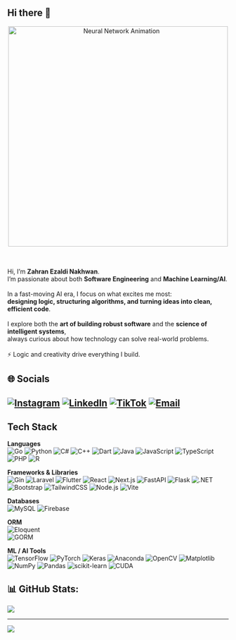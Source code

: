 ## Hi there 👋
<div align="center">
  <img src="neuralnetwork_cropped.gif" alt="Neural Network Animation" width="500"/>
</div>



<br><br>Hi, I’m **Zahran Ezaldi Nakhwan**.  <br>I’m passionate about both **Software Engineering** and **Machine Learning/AI**.  <br><br>In a fast-moving AI era, I focus on what excites me most:  <br>**designing logic, structuring algorithms, and turning ideas into clean, efficient code**.  <br><br>I explore both the **art of building robust software** and the **science of intelligent systems**,  <br>always curious about how technology can solve real-world problems.  <br><br>⚡ Logic and creativity drive everything I build.<br>

 ## 🌐 Socials 
[![Instagram](https://img.shields.io/badge/Instagram-%23E4405F.svg?logo=Instagram&logoColor=white)](https://instagram.com/zahranezldi__) 
[![LinkedIn](https://img.shields.io/badge/LinkedIn-%230077B5.svg?logo=linkedin&logoColor=white)](https://www.linkedin.com/in/zahran-ezaldi-nakhwan/) 
[![TikTok](https://img.shields.io/badge/TikTok-%23000000.svg?logo=TikTok&logoColor=white)](https://www.tiktok.com/@zahranezaldi) 
[![Email](https://img.shields.io/badge/Email-D14836?logo=gmail&logoColor=white)](mailto:zahranezaldi123@gmail.com)
<br>
---

## **Tech Stack**

**Languages**<br>
![Go](https://img.shields.io/badge/Go-%2300ADD8.svg?style=for-the-badge&logo=go&logoColor=white)
![Python](https://img.shields.io/badge/Python-3670A0?style=for-the-badge&logo=python&logoColor=ffdd54) 
![C#](https://img.shields.io/badge/C%23-%23239120.svg?style=for-the-badge&logo=csharp&logoColor=white) 
![C++](https://img.shields.io/badge/C++-%2300599C.svg?style=for-the-badge&logo=c%2B%2B&logoColor=white)
![Dart](https://img.shields.io/badge/Dart-%230175C2.svg?style=for-the-badge&logo=dart&logoColor=white) 
![Java](https://img.shields.io/badge/Java-%23ED8B00.svg?style=for-the-badge&logo=openjdk&logoColor=white) 
![JavaScript](https://img.shields.io/badge/JavaScript-%23323330.svg?style=for-the-badge&logo=javascript&logoColor=%23F7DF1E) 
![TypeScript](https://img.shields.io/badge/TypeScript-%23007ACC.svg?style=for-the-badge&logo=typescript&logoColor=white) 
![PHP](https://img.shields.io/badge/PHP-%23777BB4.svg?style=for-the-badge&logo=php&logoColor=white) 
![R](https://img.shields.io/badge/R-%23276DC3.svg?style=for-the-badge&logo=r&logoColor=white) 

**Frameworks & Libraries**<br>
![Gin](https://img.shields.io/badge/Gin-00ADD8?style=for-the-badge&logoColor=white)
![Laravel](https://img.shields.io/badge/Laravel-%23FF2D20.svg?style=for-the-badge&logo=laravel&logoColor=white)
![Flutter](https://img.shields.io/badge/Flutter-%2302569B.svg?style=for-the-badge&logo=Flutter&logoColor=white) 
![React](https://img.shields.io/badge/React-%2320232a.svg?style=for-the-badge&logo=react&logoColor=%2361DAFB) 
![Next.js](https://img.shields.io/badge/Next-black?style=for-the-badge&logo=next.js&logoColor=white)
![FastAPI](https://img.shields.io/badge/FastAPI-005571?style=for-the-badge&logo=fastapi) 
![Flask](https://img.shields.io/badge/Flask-%23000.svg?style=for-the-badge&logo=flask&logoColor=white) 
![.NET](https://img.shields.io/badge/.NET-5C2D91?style=for-the-badge&logo=.net&logoColor=white)
![Bootstrap](https://img.shields.io/badge/Bootstrap-%238511FA.svg?style=for-the-badge&logo=bootstrap&logoColor=white) 
![TailwindCSS](https://img.shields.io/badge/TailwindCSS-%2338B2AC.svg?style=for-the-badge&logo=tailwind-css&logoColor=white) 
![Node.js](https://img.shields.io/badge/Node.js-6DA55F?style=for-the-badge&logo=node.js&logoColor=white)
![Vite](https://img.shields.io/badge/Vite-%23646CFF.svg?style=for-the-badge&logo=vite&logoColor=white) 

**Databases**<br>
![MySQL](https://img.shields.io/badge/MySQL-4479A1.svg?style=for-the-badge&logo=mysql&logoColor=white)
![Firebase](https://img.shields.io/badge/Firebase-a08021?style=for-the-badge&logo=firebase&logoColor=ffcd34)


**ORM**<br>
![Eloquent](https://img.shields.io/badge/Eloquent-%23FF2D20?style=for-the-badge&logoColor=white)<br>
![GORM](https://img.shields.io/badge/GORM-%2300ADD8?style=for-the-badge&logoColor=white)

**ML / AI Tools**<br>
![TensorFlow](https://img.shields.io/badge/TensorFlow-%23FF6F00.svg?style=for-the-badge&logo=TensorFlow&logoColor=white) 
![PyTorch](https://img.shields.io/badge/PyTorch-%23EE4C2C.svg?style=for-the-badge&logo=PyTorch&logoColor=white) 
![Keras](https://img.shields.io/badge/Keras-%23D00000.svg?style=for-the-badge&logo=Keras&logoColor=white) 
![Anaconda](https://img.shields.io/badge/Anaconda-%2344A833.svg?style=for-the-badge&logo=anaconda&logoColor=white) 
![OpenCV](https://img.shields.io/badge/OpenCV-%23white.svg?style=for-the-badge&logo=opencv&logoColor=white) 
![Matplotlib](https://img.shields.io/badge/Matplotlib-%23ffffff.svg?style=for-the-badge&logo=Matplotlib&logoColor=black) 
![NumPy](https://img.shields.io/badge/NumPy-%23013243.svg?style=for-the-badge&logo=numpy&logoColor=white) 
![Pandas](https://img.shields.io/badge/Pandas-%23150458.svg?style=for-the-badge&logo=pandas&logoColor=white) 
![scikit-learn](https://img.shields.io/badge/scikit--learn-%23F7931E.svg?style=for-the-badge&logo=scikit-learn&logoColor=white) 
![CUDA](https://img.shields.io/badge/CUDA-000000.svg?style=for-the-badge&logo=nVIDIA&logoColor=green)

## 📊 GitHub Stats:
![](https://github-readme-stats.vercel.app/api/top-langs/?username=zzahranez&theme=dark&hide_border=false&include_all_commits=false&count_private=false&layout=compact)

---
[![](https://visitcount.itsvg.in/api?id=zzahranez&icon=0&color=0)](https://visitcount.itsvg.in)

<!-- Proudly created with GPRM ( https://gprm.itsvg.in ) -->
